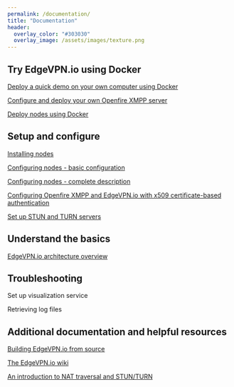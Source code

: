 ```yaml
---
permalink: /documentation/
title: "Documentation"
header:
  overlay_color: "#303030"
  overlay_image: /assets/images/texture.png
---
```


## Try EdgeVPN.io using Docker

[Deploy a quick demo on your own computer using Docker](/edgevpninabox)

[Configure and deploy your own Openfire XMPP server](/openfiredocker)

[Deploy nodes using Docker](/dockeredgevpn)

## Setup and configure 

[Installing nodes](/install)

[Configuring nodes - basic configuration](/configbasics) 

[Configuring nodes - complete description](/configfile)

[Configuring Openfire XMPP and EdgeVPN.io with x509 certificate-based authentication](/openfireconfig)

[Set up STUN and TURN servers](/stunturn)

## Understand the basics 

[EdgeVPN.io architecture overview](/architecture)

## Troubleshooting

Set up visualization service

Retrieving log files

## Additional documentation and helpful resources

[Building EdgeVPN.io from source](/build)

[The EdgeVPN.io wiki](https://github.com/EdgeVPN/edgevpn.github.io/wiki)

[An introduction to NAT traversal and STUN/TURN](https://temasys.io/webrtc-ice-sorcery/)


